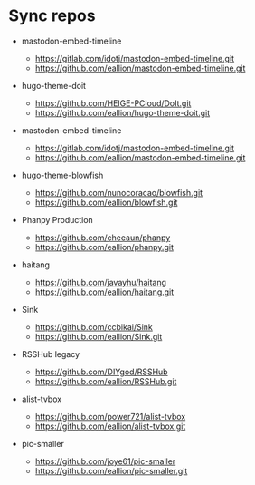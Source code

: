 # Sync repos

- mastodon-embed-timeline
  - https://gitlab.com/idotj/mastodon-embed-timeline.git
  - https://github.com/eallion/mastodon-embed-timeline.git

- hugo-theme-doit
  - https://github.com/HEIGE-PCloud/DoIt.git
  - https://github.com/eallion/hugo-theme-doit.git

- mastodon-embed-timeline
  - https://gitlab.com/idotj/mastodon-embed-timeline.git
  - https://github.com/eallion/mastodon-embed-timeline.git

- hugo-theme-blowfish
  - https://github.com/nunocoracao/blowfish.git
  - https://github.com/eallion/blowfish.git

- Phanpy Production
  - https://github.com/cheeaun/phanpy
  - https://github.com/eallion/phanpy.git

- haitang
  - https://github.com/javayhu/haitang
  - https://github.com/eallion/haitang.git

- Sink
  - https://github.com/ccbikai/Sink
  - https://github.com/eallion/Sink.git

- RSSHub legacy
  - https://github.com/DIYgod/RSSHub
  - https://github.com/eallion/RSSHub.git

- alist-tvbox
  - https://github.com/power721/alist-tvbox
  - https://github.com/eallion/alist-tvbox.git

- pic-smaller
  - https://github.com/joye61/pic-smaller
  - https://github.com/eallion/pic-smaller.git
